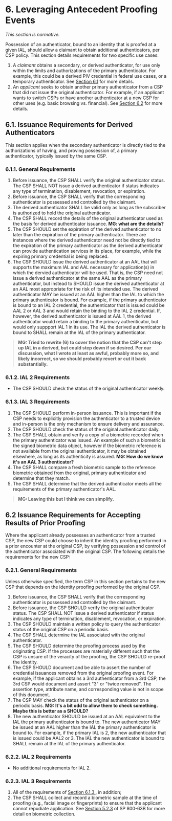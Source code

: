 <a name="sec6"></a>

<div class="breaker"></div>

# 6. Leveraging Antecedent Proofing Events

_This section is normative._

Possession of an authenticator, bound to an identity that is proofed at a given IAL, should allow a claimant to obtain additional authenticators, per CSP policy.  This section details requirements for two specific use cases:

1. A _claimant_ obtains a secondary, or derived authenticator, for use only within the limits and authorizations of the primary authenticator.  For example, this could be a derived PIV credential in federal use cases, or a temporary authenticator. See [Section 6.1](#dc) for more details.
2. An _applicant_ seeks to obtain another primary authenticator from a CSP that did not issue the original authenticator. For example, if an applicant wants to switch CSPs or have another authenticator at a new CSP for other uses (e.g. basic browsing vs. financial). See [Section 6.2](#prior) for more details.

## <a name="dc"></a> 6.1. Issuance Requirements for Derived Authenticators

This section applies when the secondary authenticator is directly tied to the authorizations of having, and proving possession of, a primary authenticator, typically issued by the same CSP.

### 6.1.1. General Requirements

1. Before issuance, the CSP SHALL verify the original authenticator status. The CSP SHALL NOT issue a derived authenticator if status indicates any type of termination, disablement, revocation, or expiration.
2. Before issuance, the CSP SHALL verify that the corresponding authenticator is possessed and controlled by the claimant.  
3. The derived authenticator SHALL be valid only as long as the subscriber is authorized to hold the original authenticator.
4. The CSP SHALL record the details of the original authenticator used as the basis for derived authenticator issuance. **MG: what are the details?**
5. The CSP SHOULD set the expiration of the derived authenticator to no later than the expiration of the primary authenticator. There are instances where the derived authenticator need not be directly tied to the expiration of the primary authenticator as the derived authenticator can provide authentication services in its place, for example, while the expiring primary credential is being replaced.
6. The CSP SHOULD issue the derived authenticator at an AAL that will supports the maximum IAL and AAL necessary for application(s) in which the dervied authenticator will be used. That is, the CSP need not issue a derived authenticator at the same AAL as the primary authenticator, but instead to SHOULD issue the derived authenticator at an AAL most appropriate for the risk of its intended use. The derived authenticator MAY be issued at an AAL higher than the IAL to which the primary authenticator is bound. For example, if the primary authenticator is bound to an IAL 2 credential, the authenticator that is issued could be AAL 2 or AAL 3 and would retain the binding to the IAL 2 credential. If, however, the derived authenticator is issued at AAL 1, the derived authenticator would retain a binding to the primary authenticator, but would only suppport IAL 1 in its use. The IAL the derived authenticator is bound to SHALL remain at the IAL of the primary authenticator.

>**MG: Tried to rewrite (6) to cover the notion that the CSP can't step up IAL in a derived, but could step down if so desired. Per our discussion, what I wrote at least as awful, probably more so, and likely incorrect, so we should probably revert or cut it back substantially.**


### 6.1.2. IAL 2 Requirements

- The CSP SHOULD check the status of the original authenticator weekly. 


### <a name="dc-ial3"></a>6.1.3. IAL 3 Requirements

1.  The CSP SHOULD perform in-person issuance. This is important if the CSP needs to explicitly provision the authenticator to a trusted device and in-person is the only mechanism to ensure delivery and assurance.
2. The CSP SHOULD check the status of the original authenticator daily.
3. The CSP SHALL obtain and verify a copy of a biometric recorded when the primary authenticator was issued. An example of such a biometric is the signed biometric data object, however if the biometric reference is not available from the original authenticator, it may be obtained elsewhere, as long as its authenticity is assured. **MG: How do we know it's an AAL 3 authenticator?**
4. The CSP SHALL compare a fresh biometric sample to the reference biometric obtained from the original, primary authenticator and determine that they match.
5. The CSP SHALL determine that the derived authenticator meets all the requirements of the primary authenticator's AAL.

>**MG: Leaving this but I think we can simplify.**

## <a name="prior"></a>6.2 Issuance Requirements for Accepting Results of Prior Proofing

Where the applicant already possesses an authenticator from a trusted CSP, the new CSP could choose to inherit the identity proofing performed in a prior encounter at the original CSP, by verifying possession and control of the authenticator associated with the original CSP.  The following details the requirements for the new CSP:

### 6.2.1. General Requirements

Unless otherwise specified, the term CSP in this section pertains to the new CSP that depends on the identity proofing performed by the original CSP.

1. Before issuance, the CSP SHALL verify that the corresponding authenticator is possessed and controlled by the claimant.
2. Before issuance, the CSP SHOULD verify the original authenticator status. The CSP SHALL NOT issue a derived authenticator if status indicates any type of termination, disablement, revocation, or expiration.
3. The CSP SHOULD maintain a written policy to query the authenticator status of the original CSP on a periodic basis.
4. The CSP SHALL determine the IAL associated with the original authenticator.
5. The CSP SHOULD determine the proofing process used by the originating CSP.  If the processes are materially different such that the CSP is unsure of the veracity of the proofing, the CSP SHOULD re-proof the identity.
6. The CSP SHOULD document and be able to assert the number of credential issuances removed from the original proofing event.  For example, if the applicant obtains a 3rd authenticator from a 3rd CSP, the 3rd CSP would document and assert "3" or "twice removed".  The assertion type, attribute name, and corresponding value is not in scope of this document.
7. The CSP MAY check the status of the original authenticator on a periodic basis. **MG: It's a bit odd to allow them to check something. Maybe this is better as a SHOULD?** 
8. The new authenticator SHOULD be issued at an AAL equivalent to the IAL the primary authenticator is bound to.  The new authenticator MAY be issued at an AAL higher than the IAL the primary authenticator is bound to. For example, if the primary IAL is 2, the new authenticator that is issued could be AAL2 or 3. The IAL the new authenticator is bound to SHALL remain at the IAL of the primary authenticator.

### 6.2.2. IAL 2 Requirements

- No additional requirements for IAL 2.

### 6.2.3. IAL 3 Requirements

1. All of the requirements of [Section 6.1.3.](#dc-ial3), in addition;
2. The CSP SHALL collect and record a biometric sample at the time of proofing (e.g., facial image or fingerprints) to ensure that the applicant cannot repudiate application.  See [Section 5.2.3](#biometric_use) of SP 800-63B for more detail on biometric collection.